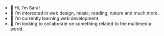 - 👋 Hi, I’m Sara!
- 👀 I’m interested in web design, music, reading, nature and much more.
- 🌱 I’m currently learning web development.
- 💞️ I’m looking to collaborate on something related to the multimedia world.
<!--- - 📫 How to reach me ... --->

<!---
gracinhaswebsite/gracinhaswebsite is a ✨ special ✨ repository because its `README.md` (this file) appears on your GitHub profile.
You can click the Preview link to take a look at your changes.
--->
